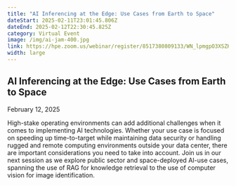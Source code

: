 ```yaml
---
title: "AI Inferencing at the Edge: Use Cases from Earth to Space"
dateStart: 2025-02-11T23:01:45.806Z
dateEnd: 2025-02-12T22:30:45.825Z
category: Virtual Event
image: /img/ai-jam-400.jpg
link: https://hpe.zoom.us/webinar/register/8517380809133/WN_lpmgpO3XSZKpE0cPyX284A
width: large
---
```

## AI Inferencing at the Edge: Use Cases from Earth to Space

February 12, 2025

High-stake operating environments can add additional challenges when it comes to implementing AI technologies. Whether your use case is focused on speeding up time-to-target while maintaining data security or handling rugged and remote computing environments outside your data center, there are important considerations you need to take into account. Join us in our next session as we explore public sector and space-deployed AI-use cases, spanning the use of RAG for knowledge retrieval to the use of computer vision for image identification. 